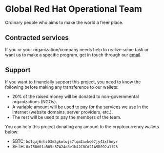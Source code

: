 # Global Red Hat Operational Team

Ordinary people who aims to make the world a freer place.

## Contracted services

If you or your organization/company needs help to realize some task 
or want us to make a specific program, get in touch through our [email](grhoperational@proton.me).

## Support

If you want to financially support this project, you need to know
the following before making any transference to our wallets:

- 20% of the raised money will be donated to non-governmental organizations (NGOs).
- A variable amount will be used to pay for the services we use in the internet (website domains, server providers, etc.).
- The rest will be used to pay the members of the team.

You can help this project donating any amount to the cryptocurrency wallets below:

- $BTC: `bc1quj6rhz03m2gkwlujs7lqm2avkc07jy43xfhnyr`
- $ETH: `0x750d01aB85c37A24d8e1b42C8Cd21A9B092a1f25`
